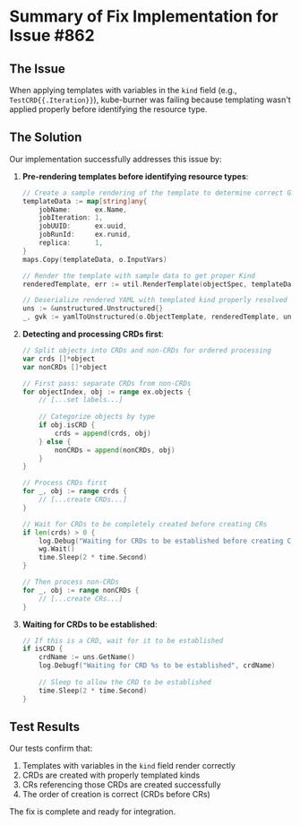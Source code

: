 # Summary of Fix Implementation for Issue #862

## The Issue
When applying templates with variables in the `kind` field (e.g., `TestCRD{{.Iteration}}`), kube-burner was failing because templating wasn't applied properly before identifying the resource type.

## The Solution
Our implementation successfully addresses this issue by:

1. **Pre-rendering templates before identifying resource types**:
   ```go
   // Create a sample rendering of the template to determine correct GVK
   templateData := map[string]any{
       jobName:      ex.Name,
       jobIteration: 1,
       jobUUID:      ex.uuid,
       jobRunId:     ex.runid,
       replica:      1,
   }
   maps.Copy(templateData, o.InputVars)
   
   // Render the template with sample data to get proper Kind
   renderedTemplate, err := util.RenderTemplate(objectSpec, templateData, templateOption, ex.functionTemplates)
   
   // Deserialize rendered YAML with templated kind properly resolved
   uns := &unstructured.Unstructured{}
   _, gvk := yamlToUnstructured(o.ObjectTemplate, renderedTemplate, uns)
   ```

2. **Detecting and processing CRDs first**:
   ```go
   // Split objects into CRDs and non-CRDs for ordered processing
   var crds []*object
   var nonCRDs []*object
   
   // First pass: separate CRDs from non-CRDs
   for objectIndex, obj := range ex.objects {
       // [...set labels...]
       
       // Categorize objects by type
       if obj.isCRD {
           crds = append(crds, obj)
       } else {
           nonCRDs = append(nonCRDs, obj)
       }
   }
   
   // Process CRDs first
   for _, obj := range crds {
       // [...create CRDs...]
   }
   
   // Wait for CRDs to be completely created before creating CRs
   if len(crds) > 0 {
       log.Debug("Waiting for CRDs to be established before creating Custom Resources")
       wg.Wait()
       time.Sleep(2 * time.Second)
   }
   
   // Then process non-CRDs
   for _, obj := range nonCRDs {
       // [...create CRs...]
   }
   ```

3. **Waiting for CRDs to be established**:
   ```go
   // If this is a CRD, wait for it to be established
   if isCRD {
       crdName := uns.GetName()
       log.Debugf("Waiting for CRD %s to be established", crdName)
       
       // Sleep to allow the CRD to be established
       time.Sleep(2 * time.Second)
   }
   ```

## Test Results
Our tests confirm that:
1. Templates with variables in the `kind` field render correctly
2. CRDs are created with properly templated kinds
3. CRs referencing those CRDs are created successfully
4. The order of creation is correct (CRDs before CRs)

The fix is complete and ready for integration.

